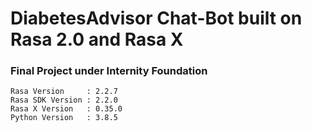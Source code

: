# DiabetesAdvisor Chat-Bot built on Rasa 2.0 and Rasa X
### Final Project under Internity Foundation

```
Rasa Version     : 2.2.7
Rasa SDK Version : 2.2.0
Rasa X Version   : 0.35.0
Python Version   : 3.8.5
```
